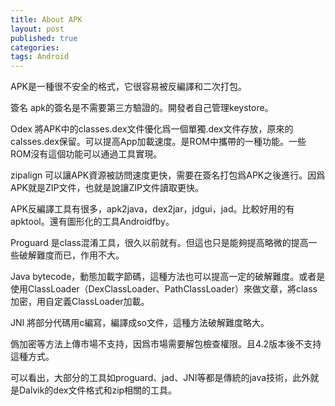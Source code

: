 ```yaml
---
title: About APK
layout: post
published: true
categories: 
tags: Android
---
```


APK是一種很不安全的格式，它很容易被反編譯和二次打包。

簽名 apk的簽名是不需要第三方驗證的。開發者自己管理keystore。

Odex 將APK中的classes.dex文件優化爲一個單獨.dex文件存放，原來的calsses.dex保留。可以提高App加載速度。是ROM中攜帶的一種功能。一些ROM沒有這個功能可以通過工具實現。

zipalign 可以讓APK資源被訪問速度更快，需要在簽名打包爲APK之後進行。因爲APK就是ZIP文件，也就是說讓ZIP文件讀取更快。

APK反編譯工具有很多，apk2java，dex2jar，jdgui，jad。比較好用的有apktool。還有圖形化的工具Androidfby。

Proguard 是class混淆工具，很久以前就有。但這也只是能夠提高略微的提高一些破解難度而已，作用不大。

Java bytecode，動態加載字節碼，這種方法也可以提高一定的破解難度。或者是使用ClassLoader（DexClassLoader、PathClassLoader）來做文章，將class加密，用自定義ClassLoader加載。

JNI 將部分代碼用c編寫，編譯成so文件，這種方法破解難度略大。

僞加密等方法上傳市場不支持，因爲市場需要解包檢查權限。且4.2版本後不支持這種方式。

可以看出，大部分的工具如proguard、jad、JNI等都是傳統的java技術，此外就是Dalvik的dex文件格式和zip相關的工具。
